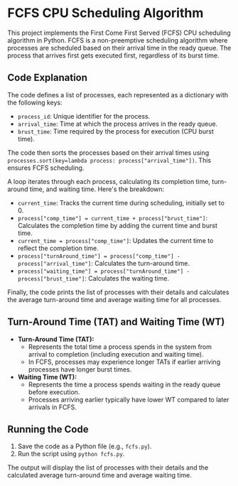 # FCFS CPU Scheduling Algorithm

This project implements the First Come First Served (FCFS) CPU scheduling algorithm in Python. FCFS is a non-preemptive scheduling algorithm where processes are scheduled based on their arrival time in the ready queue. The process that arrives first gets executed first, regardless of its burst time.

## Code Explanation

The code defines a list of processes, each represented as a dictionary with the following keys:

- `process_id`: Unique identifier for the process.
- `arrival_time`: Time at which the process arrives in the ready queue.
- `brust_time`: Time required by the process for execution (CPU burst time).

The code then sorts the processes based on their arrival times using `processes.sort(key=lambda process: process["arrival_time"])`. This ensures FCFS scheduling.

A loop iterates through each process, calculating its completion time, turn-around time, and waiting time. Here's the breakdown:

- `current_time`: Tracks the current time during scheduling, initially set to 0.
- `process["comp_time"] = current_time + process["brust_time"]`: Calculates the completion time by adding the current time and burst time.
- `current_time = process["comp_time"]`: Updates the current time to reflect the completion time.
- `process["turnAround_time"] = process["comp_time"] - process["arrival_time"]`: Calculates the turn-around time.
- `process["waiting_time"] = process["turnAround_time"] - process["brust_time"]`: Calculates the waiting time.

Finally, the code prints the list of processes with their details and calculates the average turn-around time and average waiting time for all processes.

## Turn-Around Time (TAT) and Waiting Time (WT)

- **Turn-Around Time (TAT):**
  - Represents the total time a process spends in the system from arrival to completion (including execution and waiting time).
  - In FCFS, processes may experience longer TATs if earlier arriving processes have longer burst times.
- **Waiting Time (WT):**
  - Represents the time a process spends waiting in the ready queue before execution.
  - Processes arriving earlier typically have lower WT compared to later arrivals in FCFS.

## Running the Code

1. Save the code as a Python file (e.g., `fcfs.py`).
2. Run the script using `python fcfs.py`.

The output will display the list of processes with their details and the calculated average turn-around time and average waiting time.
